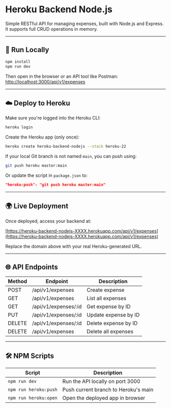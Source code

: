# Heroku Backend Node.js

Simple RESTful API for managing expenses, built with Node.js and Express. It supports full CRUD operations in memory.

---

## 🚀 Run Locally

```bash
npm install
npm run dev
```

Then open in the browser or an API tool like Postman:  
[http://localhost:3000/api/v1/expenses](http://localhost:3000/api/v1/expenses)

---

## ☁️ Deploy to Heroku

Make sure you're logged into the Heroku CLI:

```bash
heroku login
```

Create the Heroku app (only once):

```bash
heroku create heroku-backend-nodejs --stack heroku-22
```

If your local Git branch is not named `main`, you can push using:

```bash
git push heroku master:main
```

Or update the script in `package.json` to:

```json
"heroku:push": "git push heroku master:main"
```

---

## 🌍 Live Deployment

Once deployed, access your backend at:

[https://heroku-backend-nodejs-XXXX.herokuapp.com/api/v1/expenses](https://heroku-backend-nodejs-XXXX.herokuapp.com/api/v1/expenses)

Replace the domain above with your real Heroku-generated URL.

---

## 🌐 API Endpoints

| Method | Endpoint               | Description          |
|--------|------------------------|----------------------|
| POST   | /api/v1/expenses       | Create expense       |
| GET    | /api/v1/expenses       | List all expenses    |
| GET    | /api/v1/expenses/:id   | Get expense by ID    |
| PUT    | /api/v1/expenses/:id   | Update expense by ID |
| DELETE | /api/v1/expenses/:id   | Delete expense by ID |
| DELETE | /api/v1/expenses       | Delete all expenses  |

---

## 🛠️ NPM Scripts

| Script               | Description                          |
|----------------------|--------------------------------------|
| `npm run dev`        | Run the API locally on port 3000     |
| `npm run heroku:push`| Push current branch to Heroku's main |
| `npm run heroku:open`| Open the deployed app in browser     |
